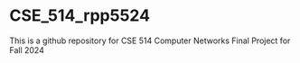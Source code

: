 # CSE_514_rpp5524
This is a github repository for CSE 514 Computer Networks Final Project for Fall 2024
